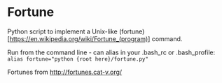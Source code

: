 Fortune
=======

Python script to implement a Unix-like (fortune)[https://en.wikipedia.org/wiki/Fortune_(program)] command.

Run from the command line - can alias in your .bash_rc or .bash_profile: `alias fortune="python {root here}/fortune.py"`

Fortunes from http://fortunes.cat-v.org/
